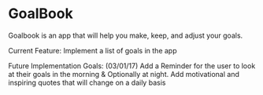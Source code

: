 # GoalBook
Goalbook is an app that will help you make, keep, and adjust your goals.

Current Feature:
Implement a list of goals in the app

Future Implementation Goals: (03/01/17)
Add a Reminder for the user to look at their goals in the morning & Optionally at night.
Add motivational and inspiring quotes that will change on a daily basis
